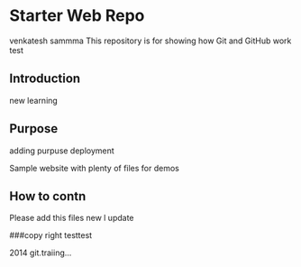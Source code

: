 # Starter Web Repo
venkatesh sammma
This repository is for showing how Git and GitHub work
test
## Introduction
new learning 
## Purpose
adding purpuse deployment

Sample website with plenty of files for demos

## How to contn
Please add this files new l
update

###copy right
testtest

2014 git.traiing...